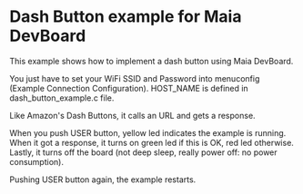 # Dash Button example for Maia DevBoard


This example shows how to implement a dash button using Maia DevBoard.

You just have to set your WiFi SSID and Password into menuconfig (Example Connection Configuration). 
HOST_NAME is defined in dash_button_example.c file.

Like Amazon's Dash Buttons, it calls an URL and gets a response. 

When you push USER button, yellow led indicates the example is running. When it got a response, it turns on green led if this is OK, red led otherwise.
Lastly, it turns off the board (not deep sleep, really power off: no power consumption).

Pushing USER button again, the example restarts.


